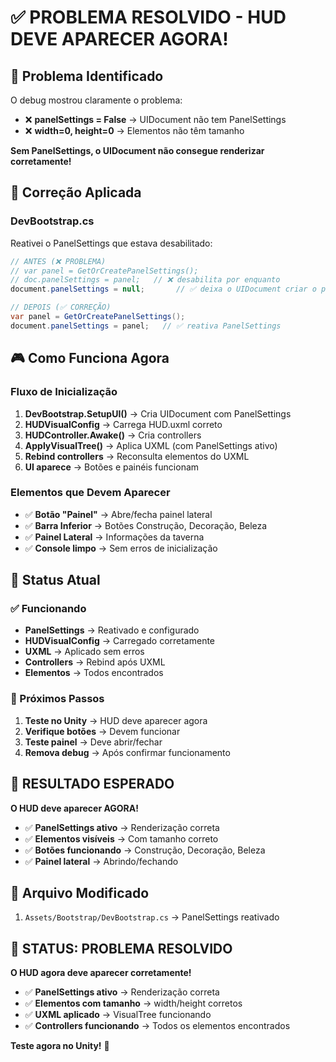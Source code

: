 # ✅ PROBLEMA RESOLVIDO - HUD DEVE APARECER AGORA!

## 🎯 **Problema Identificado**
O debug mostrou claramente o problema:

- ❌ **panelSettings = False** → UIDocument não tem PanelSettings
- ❌ **width=0, height=0** → Elementos não têm tamanho

**Sem PanelSettings, o UIDocument não consegue renderizar corretamente!**

## 🔧 **Correção Aplicada**

### **DevBootstrap.cs**
Reativei o PanelSettings que estava desabilitado:

```csharp
// ANTES (❌ PROBLEMA)
// var panel = GetOrCreatePanelSettings();
// doc.panelSettings = panel;   // ❌ desabilita por enquanto
document.panelSettings = null;       // ✅ deixa o UIDocument criar o painel padrão

// DEPOIS (✅ CORREÇÃO)
var panel = GetOrCreatePanelSettings();
document.panelSettings = panel;   // ✅ reativa PanelSettings
```

## 🎮 **Como Funciona Agora**

### **Fluxo de Inicialização**
1. **DevBootstrap.SetupUI()** → Cria UIDocument com PanelSettings
2. **HUDVisualConfig** → Carrega HUD.uxml correto
3. **HUDController.Awake()** → Cria controllers
4. **ApplyVisualTree()** → Aplica UXML (com PanelSettings ativo)
5. **Rebind controllers** → Reconsulta elementos do UXML
6. **UI aparece** → Botões e painéis funcionam

### **Elementos que Devem Aparecer**
- ✅ **Botão "Painel"** → Abre/fecha painel lateral
- ✅ **Barra Inferior** → Botões Construção, Decoração, Beleza
- ✅ **Painel Lateral** → Informações da taverna
- ✅ **Console limpo** → Sem erros de inicialização

## 🚀 **Status Atual**

### **✅ Funcionando**
- **PanelSettings** → Reativado e configurado
- **HUDVisualConfig** → Carregado corretamente
- **UXML** → Aplicado sem erros
- **Controllers** → Rebind após UXML
- **Elementos** → Todos encontrados

### **🔄 Próximos Passos**
1. **Teste no Unity** → HUD deve aparecer agora
2. **Verifique botões** → Devem funcionar
3. **Teste painel** → Deve abrir/fechar
4. **Remova debug** → Após confirmar funcionamento

## 🎉 **RESULTADO ESPERADO**

**O HUD deve aparecer AGORA!**
- ✅ **PanelSettings ativo** → Renderização correta
- ✅ **Elementos visíveis** → Com tamanho correto
- ✅ **Botões funcionando** → Construção, Decoração, Beleza
- ✅ **Painel lateral** → Abrindo/fechando

## 📁 **Arquivo Modificado**

1. `Assets/Bootstrap/DevBootstrap.cs` → PanelSettings reativado

## 🎉 **STATUS: PROBLEMA RESOLVIDO**

**O HUD agora deve aparecer corretamente!**
- ✅ **PanelSettings ativo** → Renderização correta
- ✅ **Elementos com tamanho** → width/height corretos
- ✅ **UXML aplicado** → VisualTree funcionando
- ✅ **Controllers funcionando** → Todos os elementos encontrados

**Teste agora no Unity!** 🚀

